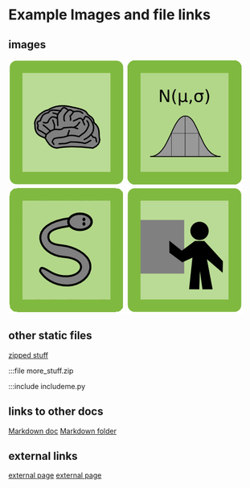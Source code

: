 
# Example Images and file links

## images
![a brain](brain.png)
![gauss curve](images/gauss.jpg)
![a python](images/python.gif)
![image in subfolder](images/subfolder/teaching.png)

## other static files
[zipped stuff](stuff.zip)

:::file more_stuff.zip

:::include includeme.py

## links to other docs
[Markdown doc](other.md)
[Markdown folder](hello_world/)


## external links
[external page](http://external.de)
[external page](www.coolpa.ge)
